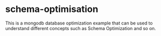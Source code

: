 # schema-optimisation
This is a mongodb database optimization example that can be used to understand different concepts such as Schema Optimization and so on.
